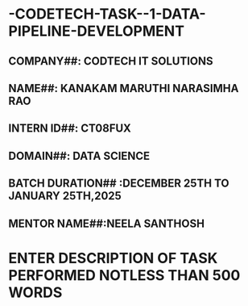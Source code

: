 # -CODETECH-TASK--1-DATA-PIPELINE-DEVELOPMENT

## COMPANY##: CODTECH IT SOLUTIONS

## NAME##: KANAKAM MARUTHI NARASIMHA RAO

## INTERN ID##: CT08FUX

## DOMAIN##: DATA SCIENCE

## BATCH DURATION## :DECEMBER 25TH TO JANUARY 25TH,2025

## MENTOR NAME##:NEELA SANTHOSH

# ENTER DESCRIPTION OF TASK PERFORMED NOTLESS THAN 500 WORDS
